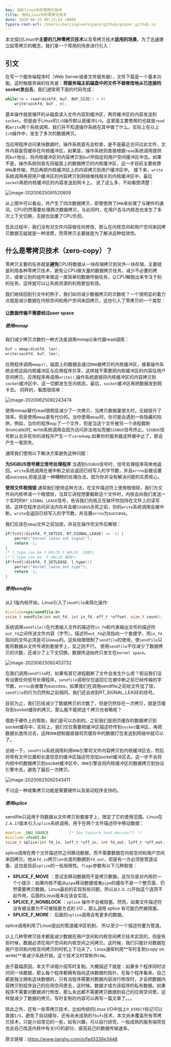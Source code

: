 ```yaml
---
key: 浅析linux中的零拷贝技术
title: 浅析Linux中的零拷贝技术
date: 2020-06-25 09:13:14 +0800
typora-root-url: /Users/chenjing/workspace/github/gnuser.github.io
---
```


本文探讨Linux中**主要的几种零拷贝技术**以及零拷贝技术**适用的场景**。为了迅速建立起零拷贝的概念，我们拿一个常用的场景进行引入：

<!--more-->

## 引文

在写一个服务端程序时（Web Server或者文件服务器），文件下载是一个基本功能。这时候服务端的任务是：**将服务端主机磁盘中的文件不做修改地从已连接的socket发出去**，我们通常用下面的代码完成：

```c
while((n = read(diskfd, buf, BUF_SIZE)) > 0)
    write(sockfd, buf , n);
```

基本操作就是循环的从磁盘读入文件内容到缓冲区，再将缓冲区的内容发送到`socket`。但是由于Linux的`I/O`操作默认是缓冲`I/O`。这里面主要使用的也就是`read`和`write`两个系统调用，我们并不知道操作系统在其中做了什么。实际上在以上`I/O`操作中，发生了多次的数据拷贝。

当应用程序访问某块数据时，操作系统首先会检查，是不是最近访问过此文件，文件内容是否缓存在内核缓冲区，如果是，操作系统则直接根据`read`系统调用提供的`buf`地址，将内核缓冲区的内容拷贝到`buf`所指定的用户空间缓冲区中去。如果不是，操作系统则首先将磁盘上的数据拷贝的内核缓冲区，这一步目前主要依靠`DMA`来传输，然后再把内核缓冲区上的内容拷贝到用户缓冲区中。
 接下来，`write`系统调用再把用户缓冲区的内容拷贝到网络堆栈相关的内核缓冲区中，最后`socket`再把内核缓冲区的内容发送到网卡上。
 说了这么多，不如看图清楚：

![image-20200625091520809](/../../../../../../../media/2020-06-25-浅析linux中的零拷贝技术/image-20200625091520809.png)

从上图中可以看出，共产生了四次数据拷贝，即使使用了`DMA`来处理了与硬件的通讯，CPU仍然需要处理两次数据拷贝，与此同时，在用户态与内核态也发生了多次上下文切换，无疑也加重了CPU负担。

在此过程中，我们没有对文件内容做任何修改，那么在内核空间和用户空间来回拷贝数据无疑就是一种浪费，而零拷贝主要就是为了解决这种低效性。

## 什么是零拷贝技术（zero-copy）？

零拷贝主要的任务就是**避免**CPU将数据从一块存储拷贝到另外一块存储，主要就是利用各种零拷贝技术，避免让CPU做大量的数据拷贝任务，减少不必要的拷贝，或者让别的组件来做这一类简单的数据传输任务，让CPU解脱出来专注于别的任务。这样就可以让系统资源的利用更加有效。

我们继续回到引文中的例子，我们如何减少数据拷贝的次数呢？一个很明显的着力点就是减少数据在内核空间和用户空间来回拷贝，这也引入了零拷贝的一个类型：

#### 让数据传输不需要经过user space

##### 使用mmap

我们减少拷贝次数的一种方法是调用mmap()来代替read调用：

```c
buf = mmap(diskfd, len);
write(sockfd, buf, len);
```

应用程序调用`mmap()`，磁盘上的数据会通过`DMA`被拷贝的内核缓冲区，接着操作系统会把这段内核缓冲区与应用程序共享，这样就不需要把内核缓冲区的内容往用户空间拷贝。应用程序再调用`write()`,操作系统直接将内核缓冲区的内容拷贝到`socket`缓冲区中，这一切都发生在内核态，最后，`socket`缓冲区再把数据发到网卡去。
 同样的，看图很简单：

![image-20200625092243474](/../../../../../../../media/2020-06-25-浅析linux中的零拷贝技术/image-20200625092243474.png)

使用mmap替代read很明显减少了一次拷贝，当拷贝数据量很大时，无疑提升了效率。但是使用`mmap`是有代价的。当你使用`mmap`时，你可能会遇到一些隐藏的陷阱。例如，当你的程序`map`了一个文件，但是当这个文件被另一个进程截断(truncate)时, write系统调用会因为访问非法地址而被`SIGBUS`信号终止。`SIGBUS`信号默认会杀死你的进程并产生一个`coredump`,如果你的服务器这样被中止了，那会产生一笔损失。

通常我们使用以下解决方案避免这种问题：

**为SIGBUS信号建立信号处理程序**
 当遇到`SIGBUS`信号时，信号处理程序简单地返回，`write`系统调用在被中断之前会返回已经写入的字节数，并且`errno`会被设置成success,但是这是一种糟糕的处理办法，因为你并没有解决问题的实质核心。

**使用文件租借锁**
 通常我们使用这种方法，在文件描述符上使用租借锁，我们为文件向内核申请一个租借锁，当其它进程想要截断这个文件时，内核会向我们发送一个实时的`RT_SIGNAL_LEASE`信号，告诉我们内核正在破坏你加持在文件上的读写锁。这样在程序访问非法内存并且被`SIGBUS`杀死之前，你的`write`系统调用会被中断。`write`会返回已经写入的字节数，并且置`errno`为success。

我们应该在`mmap`文件之前加锁，并且在操作完文件后解锁：

```c
if(fcntl(diskfd, F_SETSIG, RT_SIGNAL_LEASE) == -1) {
    perror("kernel lease set signal");
    return -1;
}
/* l_type can be F_RDLCK F_WRLCK  加锁*/
/* l_type can be  F_UNLCK 解锁*/
if(fcntl(diskfd, F_SETLEASE, l_type)){
    perror("kernel lease set type");
    return -1;
}
```

##### 使用sendfile

从2.1版内核开始，Linux引入了`sendfile`来简化操作:

```c
#include<sys/sendfile.h>
ssize_t sendfile(int out_fd, int in_fd, off_t *offset, size_t count);
```

系统调用`sendfile()`在代表输入文件的描述符`in_fd`和代表输出文件的描述符`out_fd`之间传送文件内容（字节）。描述符`out_fd`必须指向一个套接字，而`in_fd`指向的文件必须是可以`mmap`的。这些局限限制了`sendfile`的使用，使`sendfile`只能将数据从文件传递到套接字上，反之则不行。
 使用`sendfile`不仅减少了数据拷贝的次数，还减少了上下文切换，数据传送始终只发生在`kernel space`。

![image-20200625092453732](/../../../../../../../media/2020-06-25-浅析linux中的零拷贝技术/image-20200625092453732.png)

在我们调用`sendfile`时，如果有其它进程截断了文件会发生什么呢？假设我们没有设置任何信号处理程序，`sendfile`调用仅仅返回它在被中断之前已经传输的字节数，`errno`会被置为success。如果我们在调用sendfile之前给文件加了锁，`sendfile`的行为仍然和之前相同，我们还会收到RT_SIGNAL_LEASE的信号。

目前为止，我们已经减少了数据拷贝的次数了，但是仍然存在一次拷贝，就是页缓存到socket缓存的拷贝。那么能不能把这个拷贝也省略呢？

借助于硬件上的帮助，我们是可以办到的。之前我们是把页缓存的数据拷贝到socket缓存中，实际上，我们仅仅需要把缓冲区描述符传到`socket`缓冲区，再把数据长度传过去，这样`DMA`控制器直接将页缓存中的数据打包发送到网络中就可以了。

总结一下，`sendfile`系统调用利用`DMA`引擎将文件内容拷贝到内核缓冲区去，然后将带有文件位置和长度信息的缓冲区描述符添加socket缓冲区去，这一步不会将内核中的数据拷贝到socket缓冲区中，`DMA`引擎会将内核缓冲区的数据拷贝到协议引擎中去，避免了最后一次拷贝。



![image-20200625092543411](/../../../../../../../media/2020-06-25-浅析linux中的零拷贝技术/image-20200625092543411.png)

不过这一种收集拷贝功能是需要硬件以及驱动程序支持的。

##### 使用splice

sendfile只适用于将数据从文件拷贝到套接字上，限定了它的使用范围。Linux在`2.6.17`版本引入`splice`系统调用，用于在两个文件描述符中移动数据：

```c
#define _GNU_SOURCE         /* See feature_test_macros(7) */
#include <fcntl.h>
ssize_t splice(int fd_in, loff_t *off_in, int fd_out, loff_t *off_out, size_t len, unsigned int flags);
```

splice调用在两个文件描述符之间移动数据，而不需要数据在内核空间和用户空间来回拷贝。他从`fd_in`拷贝`len`长度的数据到`fd_out`，但是有一方必须是管道设备，这也是目前`splice`的一些局限性。`flags`参数有以下几种取值：

- **SPLICE_F_MOVE** ：尝试去移动数据而不是拷贝数据。这仅仅是对内核的一个小提示：如果内核不能从`pipe`移动数据或者`pipe`的缓存不是一个整页面，仍然需要拷贝数据。Linux最初的实现有些问题，所以从`2.6.21`开始这个选项不起作用，后面的Linux版本应该会实现。
- **SPLICE_F_NONBLOCK** ：`splice` 操作不会被阻塞。然而，如果文件描述符没有被设置为不可被阻塞方式的 I/O ，那么调用 splice 有可能仍然被阻塞。
- **SPLICE_F_MORE**： 后面的`splice`调用会有更多的数据。

splice调用利用了Linux提出的管道缓冲区机制， 所以至少一个描述符要为管道。

以上几种零拷贝技术都是减少数据在用户空间和内核空间拷贝技术实现的，但是有些时候，数据必须在用户空间和内核空间之间拷贝。这时候，我们只能针对数据在用户空间和内核空间拷贝的时机上下功夫了。Linux通常利用**写时复制(copy on write)**来减少系统开销，这个技术又时常称作`COW`。

由于篇幅原因，本文不详细介绍写时复制。大概描述下就是：如果多个程序同时访问同一块数据，那么每个程序都拥有指向这块数据的指针，在每个程序看来，自己都是独立拥有这块数据的，只有当程序需要对数据内容进行修改时，才会把数据内容拷贝到程序自己的应用空间里去，这时候，数据才成为该程序的私有数据。如果程序不需要对数据进行修改，那么永远都不需要拷贝数据到自己的应用空间里。这样就减少了数据的拷贝。写时复制的内容可以再写一篇文章了。。。

除此之外，还有一些零拷贝技术，比如传统的Linux I/O中加上`O_DIRECT`标记可以直接`I/O`，避免了自动缓存，还有尚未成熟的`fbufs`技术，本文尚未覆盖所有零拷贝技术，只是介绍常见的一些，如有兴趣，可以自行研究，一般成熟的服务端项目也会自己改造内核中有关I/O的部分，提高自己的数据传输速率。

原文链接：https://www.jianshu.com/p/fad3339e3448

